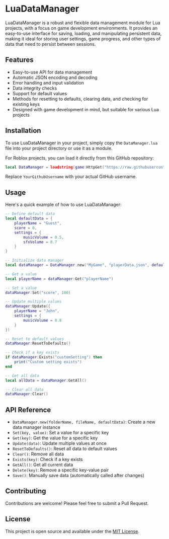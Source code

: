 # LuaDataManager

LuaDataManager is a robust and flexible data management module for Lua projects, with a focus on game development environments. It provides an easy-to-use interface for saving, loading, and manipulating persistent data, making it ideal for storing user settings, game progress, and other types of data that need to persist between sessions.

## Features

- Easy-to-use API for data management
- Automatic JSON encoding and decoding
- Error handling and input validation
- Data integrity checks
- Support for default values
- Methods for resetting to defaults, clearing data, and checking for existing keys
- Designed with game development in mind, but suitable for various Lua projects

## Installation

To use LuaDataManager in your project, simply copy the `DataManager.lua` file into your project directory or use it as a module.

For Roblox projects, you can load it directly from this GitHub repository:

```lua
local DataManager = loadstring(game:HttpGet("https://raw.githubusercontent.com/YourGithubUsername/LuaDataManager/main/DataManager.lua"))()
```

Replace `YourGithubUsername` with your actual GitHub username.

## Usage

Here's a quick example of how to use LuaDataManager:

```lua
-- Define default data
local defaultData = {
    playerName = "Guest",
    score = 0,
    settings = {
        musicVolume = 0.5,
        sfxVolume = 0.7
    }
}

-- Initialize data manager
local dataManager = DataManager.new("MyGame", "playerData.json", defaultData)

-- Get a value
local playerName = dataManager:Get("playerName")

-- Set a value
dataManager:Set("score", 100)

-- Update multiple values
dataManager:Update({
    playerName = "John",
    settings = {
        musicVolume = 0.8
    }
})

-- Reset to default values
dataManager:ResetToDefaults()

-- Check if a key exists
if dataManager:Exists("customSetting") then
    print("Custom setting exists")
end

-- Get all data
local allData = dataManager:GetAll()

-- Clear all data
dataManager:Clear()
```

## API Reference

- `DataManager.new(folderName, fileName, defaultData)`: Create a new data manager instance
- `Set(key, value)`: Set a value for a specific key
- `Get(key)`: Get the value for a specific key
- `Update(data)`: Update multiple values at once
- `ResetToDefaults()`: Reset all data to default values
- `Clear()`: Remove all data
- `Exists(key)`: Check if a key exists
- `GetAll()`: Get all current data
- `Delete(key)`: Remove a specific key-value pair
- `Save()`: Manually save data (automatically called after changes)

## Contributing

Contributions are welcome! Please feel free to submit a Pull Request.

## License

This project is open source and available under the [MIT License](LICENSE).
